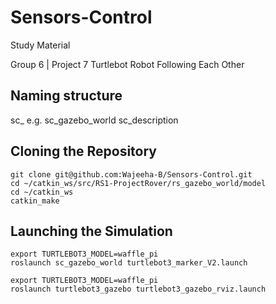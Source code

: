 # Sensors-Control
Study Material

Group 6 | Project 7 Turtlebot Robot Following Each Other
## Naming structure
sc_<packagename>
e.g. sc_gazebo_world
     sc_description

## Cloning the Repository
    git clone git@github.com:Wajeeha-B/Sensors-Control.git
    cd ~/catkin_ws/src/RS1-ProjectRover/rs_gazebo_world/model
    cd ~/catkin_ws
    catkin_make

## Launching the Simulation
    export TURTLEBOT3_MODEL=waffle_pi
    roslaunch sc_gazebo_world turtlebot3_marker_V2.launch
    
    export TURTLEBOT3_MODEL=waffle_pi
    roslaunch turtlebot3_gazebo turtlebot3_gazebo_rviz.launch
